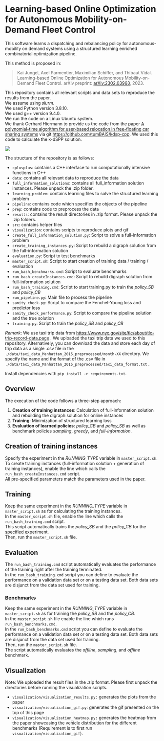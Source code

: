 # Learning-based Online Optimization for Autonomous Mobility-on-Demand Fleet Control

This software learns a dispatching and rebalancing policy for autonomous-mobility on demand systems using a structured learning enriched combinatorial optimization pipeline.

This method is proposed in:
> Kai Jungel, Axel Parmentier, Maximilian Schiffer, and Thibaut Vidal. Learning-based Online Optimization for Autonomous Mobility-on-Demand Fleet
Control. arXiv preprint: [arXiv:2302.03963](https://arxiv.org/abs/2302.03963), 2023.


This repository contains all relevant scripts and data sets to reproduce the results from the paper.  
We assume using *slurm*.  
We used Python version 3.8.10.  
We used g++ version 9.4.0.  
We run the code on a Linux Ubuntu system.  
We thank Gerhard Hiermann to provide us the code from the paper [A polynomial-time algorithm for user-based relocation in free-floating car sharing systems](https://doi.org/10.1016/j.trb.2020.11.001) via git https://github.com/tumBAIS/kdsp-cpp. We used this code to calculate the k-dSPP solution.  

![](./visualization/movie_numVeh300_09-10.gif)


The structure of the repository is as follows:
- `cplusplus`: contains a C++ interface to run computationally intensive functions in C++
- `data`: contains all relevant data to reproduce the data
- `full_information_solutions`: contains all full_information solution instances. Please unpack the .zip folder.
- `learning_problem`: contains learning files to solve the structured learning problem
- `pipeline`: contains code which specifies the objects of the pipeline
- `prep`: contains code to preprocess the data
- `results`: contains the result directories in .zip format. Please unpack the .zip folders.
- `src`: contains helper files
- `visualization`: contains scripts to reproduce plots and gif
- `create_full_information_solution.py`: Script to solve a full-information problem
- `create_training_instances.py`: Script to rebuild a digraph solution from the full-information solution
- `evaluation.py`: Script to test benchmarks
- `master_script.sh`: Script to start creation of training data / training / evaluation
- `run_bash_benchmarks.cmd`: Script to evaluate benchmarks
- `run_bash_createInstances.cmd`: Script to rebuild digraph solution from full-information solution
- `run_bash_training.cmd`: Script to start training.py to train the *policy_SB* and *policy_CB*
- `run_pipeline.py`: Main file to process the pipeline
- `sanity_check.py`: Script to compare the Fenchel-Young loss and predictor loss
- `sanity_check_performance.py`: Script to compare the pipeline solution and the true solution
- `training.py`: Script to train the *policy_SB* and *policy_CB*

*Remark*: We use taxi trip data from https://www.nyc.gov/site/tlc/about/tlc-trip-record-data.page . We uploaded the taxi trip data we used to this repository. 
Alternatively, you can download the data and store each day of trip data as a single .csv file in the `./data/taxi_data_Manhattan_2015_preprocessed/month-XX` directory. 
We specify the name and the format of the .csv file in `./data/taxi_data_Manhattan_2015_preprocessed/taxi_data_format.txt` .

Install dependencies with `pip install -r requirements.txt`.

## Overview
The execution of the code follows a three-step approach:
1. **Creation of training instances**: Calculation of full-information solution and rebuilding the digraph solution for online instances
2. **Training**: Minimization of structured learning loss
3. **Evaluation of learned policies**: *policy_CB* and *policy_SB* as well as benchmark policies *sampling*, *greedy*, and *full-information*.


## Creation of training instances
Specify the experiment in the *RUNNING_TYPE* variable in `master_script.sh`.  
To create training instances (full-information solution + generation of training instances), enable the line which calls the `run_bash_createInstances.cmd` script.  
All pre-specified parameters match the parameters used in the paper.  

## Training
Keep the same experiment in the *RUNNING_TYPE* variable in `master_script.sh` as for calculating the training instances.  
In the `master_script.sh` file, enable the line which calls the `run_bash_training.cmd` script.  
This script automatically trains the *policy_SB* and the *policy_CB* for the specified experiment.  
Then, run the `master_script.sh` file.

## Evaluation
The `run_bash_training.cmd` script automatically evaluates the performance of the training right after the training terminated.  
In the `run_bash_training.cmd` script you can define to evaluate the performance on a validation data set or on a testing data set. Both data sets are disjunct from the data set used for training.  

### Benchmarks
Keep the same experiment in the *RUNNING_TYPE* variable in `master_script.sh` as for training the *policy_SB* and the *policy_CB*.  
In the `master_script.sh` file enable the line which runs `run_bash_benchmarks.cmd`.  
In the `run_bash_benchmarks.cmd` script you can define to evaluate the performance on a validation data set or on a testing data set. Both data sets are disjunct from the data set used for training.  
Then, run the `master_script.sh` file.  
The script automatically evaluates the *offline*, *sampling*, and *offline* benchmark.  


## Visualization
Note: We uploaded the result files in the .zip format. Please first unpack the directories before running the visualization scripts.
- `visualization/visualization_results.py:` generates the plots from the paper
- `visualization/visualization_gif.py`: generates the gif presented on the top of this page
- `visualization/visualization_heatmap.py:` generates the heatmap from the paper showcasing the vehicle distribution for the different benchmarks (Requirement is to first run `visualization/visualization_gif`).
